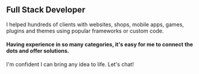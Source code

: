 ## Full Stack Developer

I helped hundreds of clients with websites, shops, mobile apps, games, plugins and themes using popular frameworks or custom code.

#### Having experience in so many categories, it's easy for me to connect the dots and offer solutions. 

I'm confident I can bring any idea to life. Let's chat!
